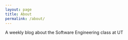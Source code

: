 ```yaml
---
layout: page
title: About
permalink: /about/
---
```


A weekly blog about the Software Engineering class at UT
